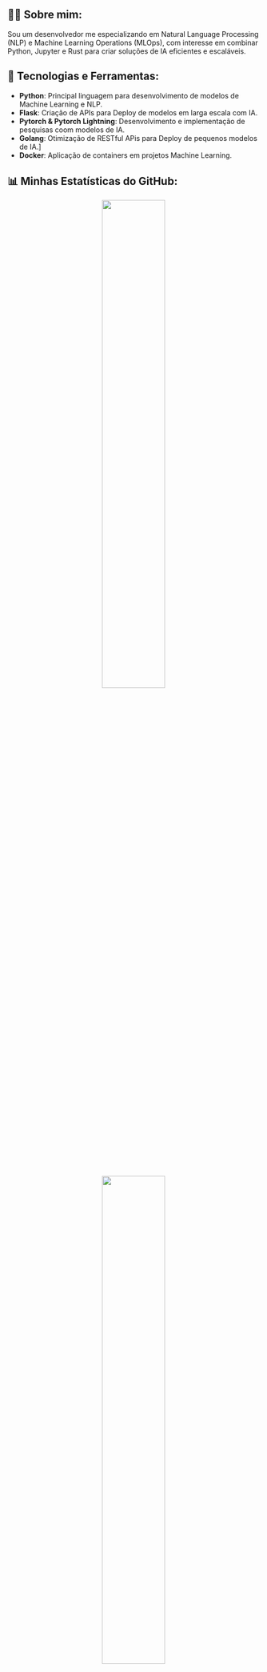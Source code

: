 ## 👨‍💻 Sobre mim:
Sou um desenvolvedor me especializando em Natural Language Processing (NLP) e Machine Learning Operations (MLOps), com interesse em combinar Python, Jupyter e Rust para criar soluções de IA eficientes e escaláveis.

## 🚀 Tecnologias e Ferramentas:
- **Python**: Principal linguagem para desenvolvimento de modelos de Machine Learning e NLP.
- **Flask**: Criação de APIs para Deploy de modelos em larga escala com IA.
- **Pytorch & Pytorch Lightning**: Desenvolvimento e implementação de pesquisas coom modelos de IA.
- **Golang**: Otimização de RESTful APis para Deploy de pequenos modelos de IA.]
- **Docker**: Aplicação de containers em projetos Machine Learning.

## 📊 Minhas Estatísticas do GitHub:
<p align="center">
  <img height="50%" width="auto" src="https://github-readme-stats.vercel.app/api?username=NandoSchlemper&show_icons=true&count_private=true&theme=darcula&hide_border=true&hide=issues,contribs&bg_color=00500700">
  <img height="50%" width="auto" src="https://github-readme-stats.vercel.app/api/top-langs/?username=NandoSchlemper&layout=compact&hide_border=true&theme=darcula&bg_color=00000000&langs_count=6&hide=jupyter%20notebook,tex,css,php">
  <img height="50%" width="auto" src="https://github-readme-stats.vercel.app/api/top-langs/?username=NandoSchlemper&layout=compact&hide_border=true&theme=darcula&bg_color=00000000&langs_count=6&hide=jupyter%20notebook,tex,css,php&exclude_repo=Pacman-AI">
  <img src="https://github-readme-streak-stats.herokuapp.com?user=NandoSchlemper&theme=darcula&hide_border=true&background=FFFFFF00">
  <br>
  <br>
</p>

## 📫 Contato:
- **Email**: [bkschlemper@gmail.com](bkschlemper@gmail.com)
- **LinkedIn**: [Fernando Meurer Schlemper](www.linkedin.com/in/fernando-meurer-33662a277)
- **GitHub**: [NandoSchlemper](https://github.com/NandoSchlemper)
